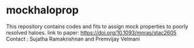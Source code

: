 # mockhaloprop
This repository contains codes and fits to assign mock properties to poorly resolved haloes.
link to paper: https://doi.org/10.1093/mnras/stac2605
Contact : Sujatha Ramakrishnan and Premvijay Velmani
